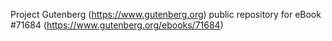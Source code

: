 Project Gutenberg (https://www.gutenberg.org) public repository
for eBook #71684 (https://www.gutenberg.org/ebooks/71684)
